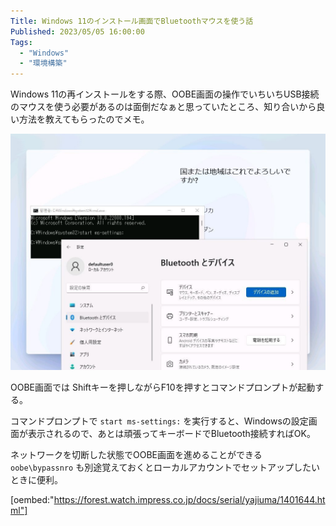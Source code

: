 ```yaml
---
Title: Windows 11のインストール画面でBluetoothマウスを使う話
Published: 2023/05/05 16:00:00
Tags:
  - "Windows"
  - "環境構築"
---
```


Windows 11の再インストールをする際、OOBE画面の操作でいちいちUSB接続のマウスを使う必要があるのは面倒だなぁと思っていたところ、知り合いから良い方法を教えてもらったのでメモ。  


![](oobe.jpg)

OOBE画面では Shiftキーを押しながらF10を押すとコマンドプロンプトが起動する。  

コマンドプロンプトで `start ms-settings:` を実行すると、Windowsの設定画面が表示されるので、あとは頑張ってキーボードでBluetooth接続すればOK。  

ネットワークを切断した状態でOOBE画面を進めることができる `oobe\bypassnro` も別途覚えておくとローカルアカウントでセットアップしたいときに便利。

[oembed:"https://forest.watch.impress.co.jp/docs/serial/yajiuma/1401644.html"]